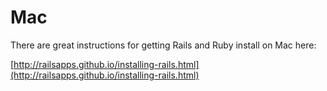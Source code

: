 # Mac

There are great instructions for getting Rails and Ruby install on Mac here:

[http://railsapps.github.io/installing-rails.html](http://railsapps.github.io/installing-rails.html)